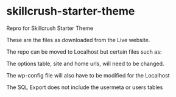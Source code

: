 # skillcrush-starter-theme
Repro for Skillcrush Starter Theme

These are the files as downloaded from the Live website.

The repo can be moved to Localhost but certain files such as:

  The options table, site and home urls, will need to be changed.
  
  The wp-config file will also have to be modified for the Localhost

The SQL Export does not include the usermeta or users tables
